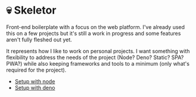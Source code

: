 # :skull: Skeletor

Front-end boilerplate with a focus on the web platform. I've already used this on a few projects but it's still a work in progress and some features aren't fully fleshed out yet.

It represents how I like to work on personal projects. I want something with flexibility to address the needs of the project (Node? Deno? Static? SPA? PWA?) while also keeping frameworks and tools to a minimum (only what's required for the project).

- [Setup with node](docs/NODE.md)
- [Setup with deno](docs/DENO.md)
